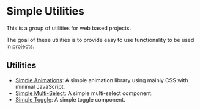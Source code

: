 # Simple Utilities

This is a group of utilities for web based projects.

The goal of these utilities is to provide easy to use functionality to be used in projects.

## Utilities

- [Simple Animations](./packages/simple-animation/README.md): A simple animation library using mainly CSS with minimal JavaScript.
- [Simple Multi-Select](./packages/simple-multi-select/README.md): A simple multi-select component.
- [Simple Toggle](./packages/simple-toggle/README.md): A simple toggle component.
